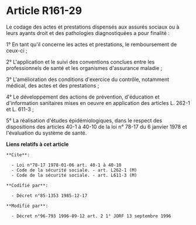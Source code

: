 # Article R161-29

Le codage des actes et prestations dispensés aux assurés sociaux ou à leurs ayants droit et des pathologies diagnostiquées a
pour finalité :

1° En tant qu'il concerne les actes et prestations, le remboursement de ceux-ci ;

2° L'application et le suivi des conventions conclues entre les professionnels de santé et les organismes d'assurance
maladie ;

3° L'amélioration des conditions d'exercice du contrôle, notamment médical, des actes et des prestations ;

4° Le développement des actions de prévention, d'éducation et d'information sanitaires mises en oeuvre en application des
articles L. 262-1 et L. 611-3 ;

5° La réalisation d'études épidémiologiques, dans le respect des dispositions des articles 40-1 à 40-10 de la loi n° 78-17 du
6 janvier 1978 et l'évaluation du système de santé.

**Liens relatifs à cet article**

	**Cite**:

	  - Loi n°78-17 1978-01-06 art. 40-1 à 40-10
	  - Code de la sécurité sociale. - art. L262-1 (M)
	  - Code de la sécurité sociale. - art. L611-3 (M)

	**Codifié par**:

	  - Décret n°85-1353 1985-12-17

	**Modifié par**:

	  - Décret n°96-793 1996-09-12 art. 2 1° JORF 13 septembre 1996
